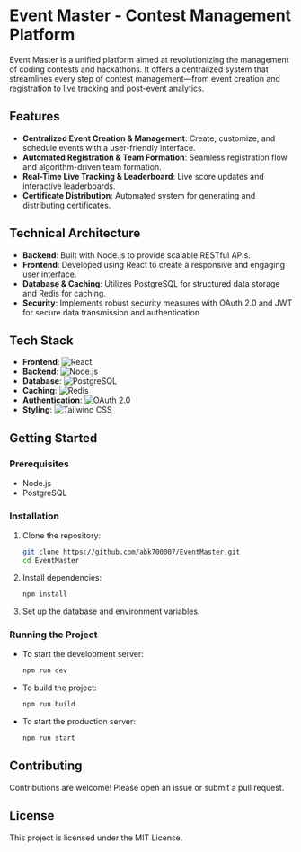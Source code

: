 # Event Master - Contest Management Platform

Event Master is a unified platform aimed at revolutionizing the management of coding contests and hackathons. It offers a centralized system that streamlines every step of contest management—from event creation and registration to live tracking and post-event analytics.

## Features

- **Centralized Event Creation & Management**: Create, customize, and schedule events with a user-friendly interface.
- **Automated Registration & Team Formation**: Seamless registration flow and algorithm-driven team formation.
- **Real-Time Live Tracking & Leaderboard**: Live score updates and interactive leaderboards.
- **Certificate Distribution**: Automated system for generating and distributing certificates.

## Technical Architecture

- **Backend**: Built with Node.js to provide scalable RESTful APIs.
- **Frontend**: Developed using React to create a responsive and engaging user interface.
- **Database & Caching**: Utilizes PostgreSQL for structured data storage and Redis for caching.
- **Security**: Implements robust security measures with OAuth 2.0 and JWT for secure data transmission and authentication.

## Tech Stack

- **Frontend**: ![React](https://img.shields.io/badge/React-20232A?style=for-the-badge&logo=react&logoColor=61DAFB)
- **Backend**: ![Node.js](https://img.shields.io/badge/Node.js-43853D?style=for-the-badge&logo=node.js&logoColor=white)
- **Database**: ![PostgreSQL](https://img.shields.io/badge/PostgreSQL-316192?style=for-the-badge&logo=postgresql&logoColor=white)
- **Caching**: ![Redis](https://img.shields.io/badge/Redis-DC382D?style=for-the-badge&logo=redis&logoColor=white)
- **Authentication**: ![OAuth 2.0](https://img.shields.io/badge/OAuth_2.0-3D3D3D?style=for-the-badge&logo=oauth&logoColor=white)
- **Styling**: ![Tailwind CSS](https://img.shields.io/badge/Tailwind_CSS-38B2AC?style=for-the-badge&logo=tailwind-css&logoColor=white)

## Getting Started

### Prerequisites

- Node.js
- PostgreSQL

### Installation

1. Clone the repository:
    ```sh
    git clone https://github.com/abk700007/EventMaster.git
    cd EventMaster
    ```

2. Install dependencies:
    ```sh
    npm install
    ```

3. Set up the database and environment variables.

### Running the Project

- To start the development server:
    ```sh
    npm run dev
    ```

- To build the project:
    ```sh
    npm run build
    ```

- To start the production server:
    ```sh
    npm run start
    ```

## Contributing

Contributions are welcome! Please open an issue or submit a pull request.

## License

This project is licensed under the MIT License.
